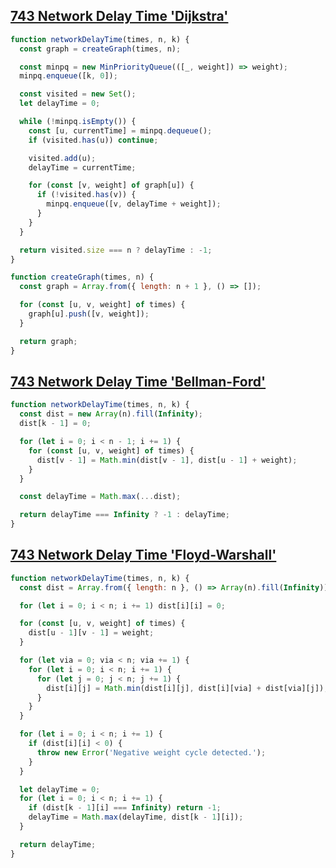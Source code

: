 ## [743 Network Delay Time 'Dijkstra'](https://leetcode.com/problems/network-delay-time/description/)

<!-- notecardId: 1753184008073 -->

```js
function networkDelayTime(times, n, k) {
  const graph = createGraph(times, n);

  const minpq = new MinPriorityQueue(([_, weight]) => weight);
  minpq.enqueue([k, 0]);

  const visited = new Set();
  let delayTime = 0;

  while (!minpq.isEmpty()) {
    const [u, currentTime] = minpq.dequeue();
    if (visited.has(u)) continue;

    visited.add(u);
    delayTime = currentTime;

    for (const [v, weight] of graph[u]) {
      if (!visited.has(v)) {
        minpq.enqueue([v, delayTime + weight]);
      }
    }
  }

  return visited.size === n ? delayTime : -1;
}

function createGraph(times, n) {
  const graph = Array.from({ length: n + 1 }, () => []);

  for (const [u, v, weight] of times) {
    graph[u].push([v, weight]);
  }

  return graph;
}
```

## [743 Network Delay Time 'Bellman-Ford'](https://leetcode.com/problems/network-delay-time/description/)

<!-- notecardId: 1753184008076 -->

```js
function networkDelayTime(times, n, k) {
  const dist = new Array(n).fill(Infinity);
  dist[k - 1] = 0;

  for (let i = 0; i < n - 1; i += 1) {
    for (const [u, v, weight] of times) {
      dist[v - 1] = Math.min(dist[v - 1], dist[u - 1] + weight);
    }
  }

  const delayTime = Math.max(...dist);

  return delayTime === Infinity ? -1 : delayTime;
}
```

## [743 Network Delay Time 'Floyd-Warshall'](https://leetcode.com/problems/network-delay-time/description/)

<!-- notecardId: 1753184008077 -->

```js
function networkDelayTime(times, n, k) {
  const dist = Array.from({ length: n }, () => Array(n).fill(Infinity));

  for (let i = 0; i < n; i += 1) dist[i][i] = 0;

  for (const [u, v, weight] of times) {
    dist[u - 1][v - 1] = weight;
  }

  for (let via = 0; via < n; via += 1) {
    for (let i = 0; i < n; i += 1) {
      for (let j = 0; j < n; j += 1) {
        dist[i][j] = Math.min(dist[i][j], dist[i][via] + dist[via][j]);
      }
    }
  }

  for (let i = 0; i < n; i += 1) {
    if (dist[i][i] < 0) {
      throw new Error('Negative weight cycle detected.');
    }
  }

  let delayTime = 0;
  for (let i = 0; i < n; i += 1) {
    if (dist[k - 1][i] === Infinity) return -1;
    delayTime = Math.max(delayTime, dist[k - 1][i]);
  }

  return delayTime;
}
```
